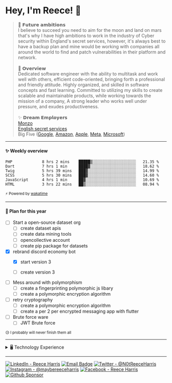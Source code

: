 
# Hey, I'm Reece! 👋

> 🚀 𝗙𝘂𝘁𝘂𝗿𝗲 𝗮𝗺𝗯𝗶𝘁𝗶𝗼𝗻𝘀 <br>
I believe to succeed you need to aim for the moon and land on mars that's why I have high ambitions to work in the industry of Cyber security within England's secret services, however, it's always best to have a backup plan and mine would be working with companies all around the world to find and patch vulnerabilities in their platform and network. <br> <br>
📝 𝗢𝘃𝗲𝗿𝘃𝗶𝗲𝘄 <br>
Dedicated software engineer with the ability to multitask and work well with others, efficient code-oriented, bringing forth a professional and friendly attitude. Highly organized, and skilled in software concepts and fast learning. Committed to utilizing my skills to create scalable and maintainable products, while working towards the mission of a company, A strong leader who works well under pressure, and exudes productiveness. <br> <br>
✨ 𝗗𝗿𝗲𝗮𝗺 𝗘𝗺𝗽𝗹𝗼𝘆𝗲𝗿𝘀 <br>
[Monzo](https://github.com/monzo) <br>
[English secret services](https://www.mi5.gov.uk/) <br>
Big Five ([Google](https://github.com/google), [Amazon](https://github.com/aws), [Apple](https://github.com/apple), [Meta](https://github.com/facebook), [Microsoft](https://github.com/microsoft)) <br>

---

#### ✨ Weekly overview
<!--START_SECTION:waka-->

```text
PHP             8 hrs 2 mins    █████▒░░░░░░░░░░░░░░░░░░░   21.35 %
Dart            7 hrs 1 min     ████▓░░░░░░░░░░░░░░░░░░░░   18.62 %
Twig            5 hrs 39 mins   ███▓░░░░░░░░░░░░░░░░░░░░░   14.99 %
SCSS            5 hrs 30 mins   ███▓░░░░░░░░░░░░░░░░░░░░░   14.60 %
JavaScript      4 hrs 1 min     ██▓░░░░░░░░░░░░░░░░░░░░░░   10.69 %
HTML            3 hrs 22 mins   ██▒░░░░░░░░░░░░░░░░░░░░░░   08.94 %
```

<!--END_SECTION:waka-->
<sub>⚡ Powered by [wakatime](https://wakatime.com/)</sub>

---

#### 📝 Plan for this year

- [ ] Start a open-source dataset org
  - [ ] create dataset apis
  - [ ] create data mining tools
  - [ ] opencollective account
  - [ ] create pip package for datasets
  
- [x] rebrand discord economy bot
  - [x] start version 3
  - [ ] create version 3 
  
  
- [ ] Mess around with polymorphism
  - [ ] create a fingerprinting polymorphic js libary
  - [ ] create a polymorphic encryption algorithm

- [ ] retry cryptography
  - [ ] create a polymorphic encryption algorithm
  - [ ] create a per 2 per encrypted messaging app with flutter
  
- [ ] Brute force ware
  - [ ] JWT Brute force

<sub>😥 I probably will never finish them all</sub>

---

<details>
  <summary>🖥️ Technology Experience</summary>
  <p>This is a brief overview of what i have used in the past</p>
  <ul>
    <li><h3>Frameworks</h3>
      <ul>
        <li>Symfony</li>
        <li>Node</li>
        <li>Flask</li>
        <li>Flutter</li>
        <li>Prototype</li>
        <li>Laraval</li>
      </ul>
    </li>
    <li><h3>Services</h3>
      <ul>
        <li>Shopify</li>
        <li>Wordpress</li>
        <li>Mailchimp</li>
        <li>Stripe</li>
        <li>Firebase</li>
        <li>Mysql</li>
      </ul>
    </li>
    <li><h3>Libaries</h3>
      <ul>
        <li>Jquery</li>
        <li>Tailwind</li>
        <li>Numpy</li>
        <li>Beautiful soup</li>
      </ul>
    </li>
    <li><h3>Languages</h3>
      <ul>
        <li>Python</li>
        <li>Javascript</li>
        <li>Php</li>
        <li>Perl</li>
        <li>Ruby</li>
        <li>Dart</li>
        <li>Ojective-C</li>
        <li>Liquid/EJS/Jinja2</li>
        <li>Sass/Css/Tailwind</li>
        <li>Html/Pug/Haml/Slim</li>
        <li>SQL</li>
        <li>Dart</li>
      </ul>
    </li>
    <li><h3>Other</h3>
      <ul>
        <li>Linux</li>
        <li>Windows</li>
        <li>OpenVpn</li>
        <li>Nextcloud / Owncloud</li>
        <li>Rpi</li>
        <li>Arduino</li>
      </ul>
    </li>
  </ul>
</details>

---

[![LinkedIn - Reece Harris](https://img.shields.io/badge/LinkedIn-0077B5?style=for-the-badge&logo=linkedin&logoColor=white)](https://www.linkedin.com/in/notreeceharris)
[![Email Badge](https://img.shields.io/badge/Email-D14836?style=for-the-badge&logoColor=white)](mailto:reeceharris@email.com)
[![Twitter - @N0tReeceHarris](https://img.shields.io/badge/Twitter-1DA1F2?style=for-the-badge&logo=twitter&logoColor=white)](https://twitter.com/N0tReeceHarris)
[![Instagram - @maybereeceharris](https://img.shields.io/badge/Instagram-E4405F?style=for-the-badge&logo=instagram&logoColor=white )](https://www.instagram.com/maybereeceharris)
[![Facebook - Reece Harris](https://img.shields.io/badge/Facebook-1877F2?style=for-the-badge&logo=facebook&logoColor=white)](https://www.facebook.com/reece.harris.754)
[![Github Sponsor](https://img.shields.io/badge/Sponsor-ca5d9e?style=for-the-badge&logo=github&logoColor=white)](https://github.com/sponsors/NotReeceHarris)
